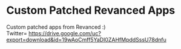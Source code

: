 # Custom Patched Revanced Apps
Custom patched apps from Revanced :) <br>
Twitter= https://drive.google.com/uc?export=download&id=19wAoCmff5YaDI0ZAHfMpddSssU78dnfu
